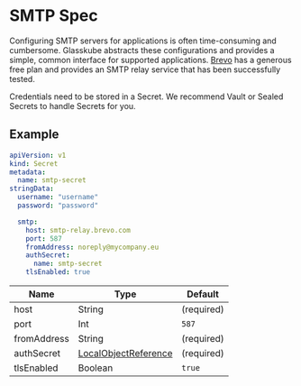 # SMTP Spec

Configuring SMTP servers for applications is often time-consuming and cumbersome. Glasskube abstracts these configurations
and provides a simple, common interface for supported applications. [Brevo](https://www.brevo.com/) has a generous free plan
and provides an SMTP relay service that has been successfully tested.

Credentials need to be stored in a Secret. We recommend Vault or Sealed Secrets to handle Secrets for you.

## Example

```yaml title=smtp-secret.yaml
apiVersion: v1
kind: Secret
metadata:
  name: smtp-secret
stringData:
  username: "username"
  password: "password"
```


```yaml title=spec.smtp
  smtp:
    host: smtp-relay.brevo.com
    port: 587
    fromAddress: noreply@mycompany.eu
    authSecret:
      name: smtp-secret
    tlsEnabled: true
```


| Name        | Type                                                                                                                   | Default    |
|-------------|------------------------------------------------------------------------------------------------------------------------|------------|
| host        | String                                                                                                                 | (required) |
| port        | Int                                                                                                                    | `587`      |
| fromAddress | String                                                                                                                 | (required) |
| authSecret  | [LocalObjectReference](https://kubernetes.io/docs/reference/kubernetes-api/common-definitions/local-object-reference/) | (required) |
| tlsEnabled  | Boolean                                                                                                                | `true`     |
